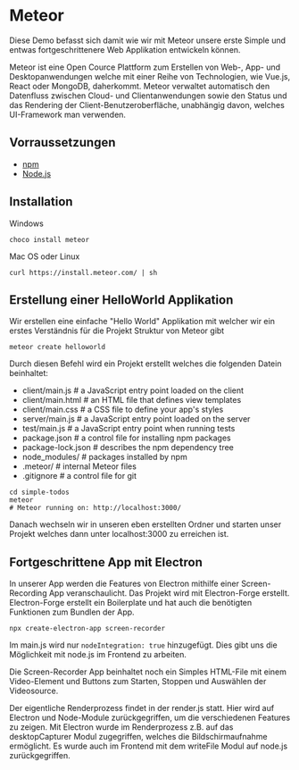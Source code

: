 
# Meteor

Diese Demo befasst sich damit wie wir mit Meteor unsere erste Simple und entwas fortgeschrittenere Web Applikation entwickeln können. 

Meteor ist eine Open Cource Plattform zum Erstellen von Web-, App- und Desktopanwendungen welche mit einer Reihe von Technologien, wie Vue.js, React oder MongoDB, daherkommt. Meteor verwaltet automatisch den Datenfluss zwischen Cloud- und Clientanwendungen sowie den Status und das Rendering der Client-Benutzeroberfläche, unabhängig davon, welches UI-Framework man verwenden.

## Vorraussetzungen 
* [npm](https://www.npmjs.com/)
* [Node.js](https://nodejs.org/en/)


## Installation

Windows
```
choco install meteor
```

Mac OS oder Linux
```
curl https://install.meteor.com/ | sh
```

## Erstellung einer HelloWorld Applikation
Wir erstellen eine einfache "Hello World" Applikation mit welcher wir ein erstes Verständnis für die Projekt Struktur von Meteor gibt

```
meteor create helloworld
```

Durch diesen Befehl wird ein Projekt erstellt welches die folgenden Datein beinhaltet:

* client/main.js        # a JavaScript entry point loaded on the client
* client/main.html      # an HTML file that defines view templates
* client/main.css       # a CSS file to define your app's styles
* server/main.js        # a JavaScript entry point loaded on the server
* test/main.js          # a JavaScript entry point when running tests
* package.json          # a control file for installing npm packages
* package-lock.json     # describes the npm dependency tree
* node_modules/         # packages installed by npm
* .meteor/              # internal Meteor files
* .gitignore            # a control file for git

```
cd simple-todos
meteor
# Meteor running on: http://localhost:3000/
```
Danach wechseln wir in unseren eben erstellten Ordner und starten unser Projekt welches dann unter localhost:3000 zu erreichen ist.

## Fortgeschrittene App mit Electron
In unserer App werden die Features von Electron mithilfe einer Screen-Recording App veranschaulicht. Das Projekt wird mit Electron-Forge erstellt.
Electron-Forge erstellt ein Boilerplate und hat auch die benötigten Funktionen zum Bundlen der App.
```
npx create-electron-app screen-recorder
```
Im main.js wird nur `nodeIntegration: true` hinzugefügt. Dies gibt uns die Möglichkeit mit node.js im Frontend zu arbeiten.

Die Screen-Recorder App beinhaltet noch ein Simples HTML-File mit einem Video-Element und Buttons zum Starten, Stoppen und Auswählen der Videosource.

Der eigentliche Renderprozess findet in der render.js statt. Hier wird auf Electron und Node-Module zurückgegriffen, um die verschiedenen Features zu zeigen. Mit Electron wurde im Renderprozess z.B. auf das desktopCapturer Modul zugegriffen, welches die Bildschirmaufnahme ermöglicht. Es wurde auch im Frontend mit dem writeFile Modul auf node.js zurückgegriffen.



